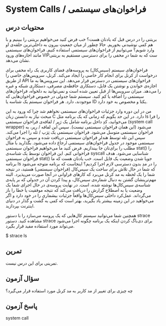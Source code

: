 # System Calls / فراخوان‌های سیستمی

## محتویات درس

بریتنی را در درس قبل که یادتان هست؟ خب فرض کنید می‌خواهیم بریتنی را ببینیم و با هم کمی نوشیدنی بخوریم. حالا چطور از میان جمعیتِ بیرون به داخلی‌ترین حلقه‌ی او وارد شویم؟ می‌توانیم از فراخوان‌های سیستمی استفاده کنیم. فراخوان‌های سیستمی مانند اجازه‌های ورود VIPست که به شما درِ مخفی را برای دسترسی مستقیم به بریتنی نشان می‌دهد.

فراخوان‌های سیستم (سیس‌کال) به پروسه‌های فضای کاربری یک راه مخفی برای درخواست از کرنل برای انجام کار خاصی را ایجاد می‌کند. کرنل، سرویس‌های خاصی را از طریق API فراخوان‌های سیستمی در دسترس قرار می‌دهد. این سرویس‌ها به ما اجازه‌ی خواندن و نوشتن یک فایل، دستکاری حافظه‌ی مصرفی، دستکاری شبکه و غیره را می‌دهد. میزان سرویس‌ها از قبل تعیین شده است و نمی‌توانید به دلخواه، فراخوان‌های سیستمی را اضافه یا کم کنید. سیستم شما جدولی در خصوص فراخوان‌هایی که موجودند، دارد. هر فراخوان سیستم یک شناسه یا ID یکتا و مخصوص به خود دارد.

من در این دوره وارد جزئیات فراخوان‌های سیستمی نخواهم شد چرا که ورود به این مبحث نیاز به دانستن زبان C دارد.  در این حد بگویم که زمانی که یک برنامه مثل ls را فرا می‌خوانید، کدِ داخل برنامه شامل یک رَپِر / لفافه‌ی فراخوان سیستمی (system call wrapper) می‌شود (این همان فراخوان سیستمی نیست). سپس این لفافه / رپر، به فراخوان سیستمی متوسل می‌شود. فراخوان سیستمی یک تِرَپ / تله را اجرا می‌کند. سپس این تله توسط هندلرِ فراخوان سیستمی دریافت شده و سپس به فراخوان سیستمی موجود در جدول فراخوان‌های سیستمی ارجاع داده می‌شود. بگذارید با مثال مطلب را برای‌تان جا بیندازیم. فرض کنید ما می‌خواهیم فراخوان سیستمی stat()‎ را فراخوانی کنم. این فراخوان توسط یک شناسه‌ی syscall شناسایی می‌شود. هدف فراخوان سیستمیِ ‎stat()‎ جویا شدن وضعیت یک فایل است. خب یادتان هست که ما برنامه ls را در مدِ بدون دسترسی لازم اجرا کردیم؟ اینجاست که برنامه متوجه می‌شود که شما در حال تلاش برای ساخت یک سیس‌کال (فراخوان سیستمی) هستید، در نتیجه شما را یک لحظه به مد کرنل می‌برد که کارهای فراوانی در آنجا صورت می‌پذیرد. البته مهم‌ترینشان گشتن به دنبال شماره‌ی سیس‌کال، و پیدا کردن آن در جدولی که بر پایه‌ی شناسه‌ی سیس‌کال‌ها نوشته شده، است. در نهایت پروسه‌ی در حال اجرای شما یک وضعیت یا به اصطلاح گزارش را دریافت می‌کند که نتیجه موفقیت یا خطا را باز می‌گرداند. عمل‌کرد داخلی سیس‌کال‌ها واقعاً جزئیات بیشماری را در خود دارد و اگر می‌خواهید در این زمینه بیشتر یاد بگیرید، بهتر است که کمی به گشت و گذار در دنیای اینترنت بپردازید.

همچنین شما می‌توانید سیستم کال‌هایی که یک پروسه می‌سازد را با دستور strace مشاهده کنید. دستور strace برای دی‌باگ کردن اینکه یک برنامه چگونه اجرا می‌شود می‌تواند مورد استفاده مفید قرار بگیرد.

$ strace ls

## تمرین

تمرینی برای این درس نیست.

## سؤال آزمون

چه چیزی برای تغییر از مد کاربر به مد کرنل مورد استفاده قرار می‌گیرد؟

## پاسخ آزمون

system call
